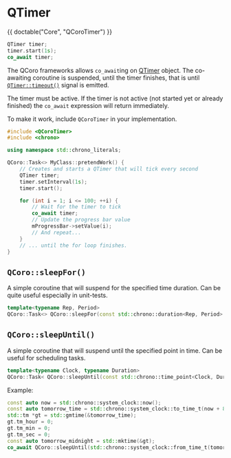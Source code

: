 <!--
SPDX-FileCopyrightText: 2022 Daniel Vrátil <dvratil@kde.org>

SPDX-License-Identifier: GFDL-1.3-or-later
-->

# QTimer

{{ doctable("Core", "QCoroTimer") }}

```cpp
QTimer timer;
timer.start(1s);
co_await timer;
```

The QCoro frameworks allows `co_await`ing on [QTimer][qdoc-qtimer] object. The
co-awaiting coroutine is suspended, until the timer finishes, that is until
[`QTimer::timeout()`][qdoc-qtimer-timeout] signal is emitted.

The timer must be active. If the timer is not active (not started yet or already
finished) the `co_await` expression will return immediately.

To make it work, include `QCoroTimer` in your implementation.

```cpp
#include <QCoroTimer>
#include <chrono>

using namespace std::chrono_literals;

QCoro::Task<> MyClass::pretendWork() {
    // Creates and starts a QTimer that will tick every second
    QTimer timer;
    timer.setInterval(1s);
    timer.start();

    for (int i = 1; i <= 100; ++i) {
        // Wait for the timer to tick
        co_await timer;
        // Update the progress bar value
        mProgressBar->setValue(i);
        // And repeat...
    }
    // ... until the for loop finishes.
}
```

## `QCoro::sleepFor()`

A simple coroutine that will suspend for the specified time duration. Can be quite
useful especially in unit-tests.

```cpp
template<typename Rep, Period>
QCoro::Task<> QCoro::sleepFor(const std::chrono::duration<Rep, Period> &timeout);
```

## `QCoro::sleepUntil()`

A simple coroutine that will suspend until the specified point in time. Can be useful
for scheduling tasks.

```cpp
template<typename Clock, typename Duration>
QCoro::Task< QCoro::sleepUntil(const std::chrono::time_point<Clock, Duration> &when);
```

Example:

```cpp
const auto now = std::chrono::system_clock::now();
const auto tomorrow_time = std::chrono::system_clock::to_time_t(now + 86400s);
std::tm *gt = std::gmtime(&tomorrow_time);
gt.tm_hour = 0;
gt.tm_min = 0;
gt.tm_sec = 0;
const auto tomorrow_midnight = std::mktime(&gt);
co_await QCoro::sleepUntil(std::chrono::system_clock::from_time_t(tomorrow_midnight));
```

[qdoc-qtimer]: https://doc.qt.io/qt-5/qtimer.html
[qdoc-qtimer-timeout]: https://doc.qt.io/qt-5/qtimer.html#timeout
